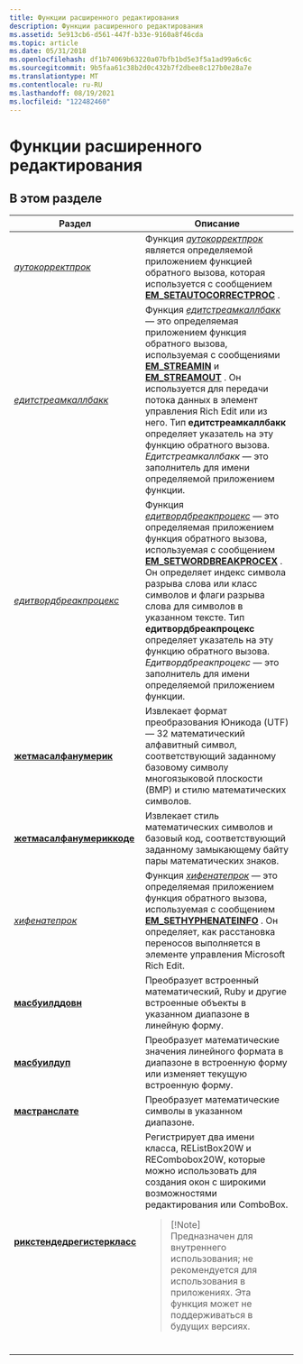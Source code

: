 ```yaml
---
title: Функции расширенного редактирования
description: Функции расширенного редактирования
ms.assetid: 5e913cb6-d561-447f-b33e-9160a8f46cda
ms.topic: article
ms.date: 05/31/2018
ms.openlocfilehash: df1b74069b63220a07bfb1bd5e3f5a1ad99a6c6c
ms.sourcegitcommit: 9b5faa61c38b2d0c432b7f2dbee8c127b0e28a7e
ms.translationtype: MT
ms.contentlocale: ru-RU
ms.lasthandoff: 08/19/2021
ms.locfileid: "122482460"
---
```

# <a name="rich-edit-functions"></a>Функции расширенного редактирования

## <a name="in-this-section"></a>В этом разделе




| Раздел | Описание | 
|-------|-------------|
| <a href="/windows/desktop/api/Richedit/nc-richedit-autocorrectproc"><em>аутокорректпрок</em></a><br /> | Функция <a href="/windows/desktop/api/Richedit/nc-richedit-autocorrectproc"><em>аутокорректпрок</em></a> является определяемой приложением функцией обратного вызова, которая используется с сообщением <a href="em-setautocorrectproc.md"><strong>EM_SETAUTOCORRECTPROC</strong></a> .<br /> | 
| <a href="/windows/desktop/api/Richedit/nc-richedit-editstreamcallback"><em>едитстреамкаллбакк</em></a><br /> | Функция <a href="/windows/desktop/api/Richedit/nc-richedit-editstreamcallback"><em>едитстреамкаллбакк</em></a> — это определяемая приложением функция обратного вызова, используемая с сообщениями <a href="em-streamin.md"><strong>EM_STREAMIN</strong></a> и <a href="em-streamout.md"><strong>EM_STREAMOUT</strong></a> . Он используется для передачи потока данных в элемент управления Rich Edit или из него. Тип <strong>едитстреамкаллбакк</strong> определяет указатель на эту функцию обратного вызова. <em>Едитстреамкаллбакк</em> — это заполнитель для имени определяемой приложением функции. <br /> | 
| <a href="/windows/desktop/api/Richedit/nc-richedit-editwordbreakprocex"><em>едитвордбреакпроцекс</em></a><br /> | Функция <a href="/windows/desktop/api/Richedit/nc-richedit-editwordbreakprocex"><em>едитвордбреакпроцекс</em></a> — это определяемая приложением функция обратного вызова, используемая с сообщением <a href="em-setwordbreakprocex.md"><strong>EM_SETWORDBREAKPROCEX</strong></a> . Он определяет индекс символа разрыва слова или класс символов и флаги разрыва слова для символов в указанном тексте. Тип <strong>едитвордбреакпроцекс</strong> определяет указатель на эту функцию обратного вызова. <em>Едитвордбреакпроцекс</em> — это заполнитель для имени определяемой приложением функции. <br /> | 
| <a href="/previous-versions/windows/desktop/legacy/hh780353(v=vs.85)"><strong>жетмасалфанумерик</strong></a><br /> | Извлекает формат преобразования Юникода (UTF) — 32 математический алфавитный символ, соответствующий заданному базовому символу многоязыковой плоскости (BMP) и стилю математических символов. <br /> | 
| <a href="/previous-versions/windows/desktop/legacy/hh780354(v=vs.85)"><strong>жетмасалфанумериккоде</strong></a><br /> | Извлекает стиль математических символов и базовый код, соответствующий заданному замыкающему байту пары математических знаков.<br /> | 
| <a href="/windows/desktop/api/Richedit/nf-richedit-hyphenateproc"><em>хифенатепрок</em></a><br /> | Функция <a href="/windows/desktop/api/Richedit/nf-richedit-hyphenateproc"><em>хифенатепрок</em></a> — это определяемая приложением функция обратного вызова, используемая с сообщением <a href="em-sethyphenateinfo.md"><strong>EM_SETHYPHENATEINFO</strong></a> . Он определяет, как расстановка переносов выполняется в элементе управления Microsoft Rich Edit.<br /> | 
| <a href="/previous-versions/windows/desktop/legacy/hh780443(v=vs.85)"><strong>масбуилддовн</strong></a><br /> | Преобразует встроенный математический, Ruby и другие встроенные объекты в указанном диапазоне в линейную форму.<br /> | 
| <a href="/previous-versions/windows/desktop/legacy/hh780445(v=vs.85)"><strong>масбуилдуп</strong></a><br /> | Преобразует математические значения линейного формата в диапазоне в встроенную форму или изменяет текущую встроенную форму. <br /> | 
| <a href="/previous-versions/windows/desktop/legacy/hh780446(v=vs.85)"><strong>мастранслате</strong></a><br /> | Преобразует математические символы в указанном диапазоне.<br /> | 
| <a href="reextendedregisterclass.md"><strong>рикстендедрегистеркласс</strong></a><br /> | Регистрирует два имени класса, REListBox20W и RECombobox20W, которые можно использовать для создания окон с широкими возможностями редактирования или ComboBox. <br /><blockquote>[!Note]<br />Предназначен для внутреннего использования; не рекомендуется для использования в приложениях. Эта функция может не поддерживаться в будущих версиях.</blockquote><br /> | 




 

 


